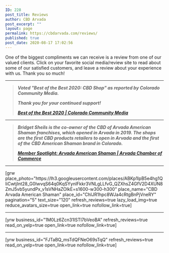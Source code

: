 ```yaml
---
ID: 228
post_title: Reviews
author: CBD Arvada
post_excerpt: ""
layout: page
permalink: https://cbdarvada.com/reviews/
published: true
post_date: 2020-08-17 17:02:56
---
```

<!-- wp:paragraph -->
<p>One of the biggest compliments we can receive is a review from one of our valued clients. Click on your favorite social media/review site to read about some of our satisfied customers, and leave a review about your experience with us. Thank you so much!</p>
<!-- /wp:paragraph -->

<!-- wp:separator -->
<hr class="wp-block-separator"/>
<!-- /wp:separator -->

<!-- wp:quote -->
<blockquote class="wp-block-quote"><p><em><strong>Voted "Best of the Best 2020: CBD Shop" as reported by Colorado Community Media. </strong></em></p><p><em><strong>Thank you for your continued support!</strong></em></p><cite><a href="https://coloradocommunitymedia.com/stories/best-of-the-best-2020,313269"><strong>Best of the Best 2020 | Colorado Community Media</strong></a></cite></blockquote>
<!-- /wp:quote -->

<!-- wp:separator -->
<hr class="wp-block-separator"/>
<!-- /wp:separator -->

<!-- wp:quote -->
<blockquote class="wp-block-quote"><p><strong><em>Bridget Sheils is the co-owner of the CBD of Arvada American Shaman franchises, which opened in Arvada  in 2019. The shops are the first CBD products retailers to open in Arvada and the first of the CBD American Shaman brand in Colorado.</em></strong></p><cite><a href="https://www.arvadachamber.org/member-spotlight-arvada-american-shaman/"><strong>Member Spotlight: Arvada American Shaman | Arvada Chamber of Commerce</strong></a></cite></blockquote>
<!-- /wp:quote -->

<!-- wp:separator {"className":"is-style-wide"} -->
<hr class="wp-block-separator is-style-wide"/>
<!-- /wp:separator -->

<!-- wp:paragraph -->
<p></p>
<!-- /wp:paragraph -->

<!-- wp:paragraph -->
<p>[grw place_photo="https://lh3.googleusercontent.com/places/ABKp1IpB5e4hg1QIiCwtjInt28_G0IwvqS64q0KqSYynlFkkr3VNLgLLfvG_QZXhsZ4GfV2D4XUN8ZmJ5vb5yundPx_v1sVNHaZOIkE=s1600-w300-h300" place_name="CBD Arvada American Shaman" place_id="ChIJR1hpc8WJa4cRtgBnPjVneRY" pagination="5" text_size="120" refresh_reviews=true lazy_load_img=true reduce_avatars_size=true open_link=true nofollow_link=true]</p>
<!-- /wp:paragraph -->

<!-- wp:separator {"className":"is-style-wide"} -->
<hr class="wp-block-separator is-style-wide"/>
<!-- /wp:separator -->

<!-- wp:paragraph -->
<p>[yrw business_id="1M0Lz6Zcn31lSTl7bVeoBA" refresh_reviews=true read_on_yelp=true open_link=true nofollow_link=true]</p>
<!-- /wp:paragraph -->

<!-- wp:separator -->
<hr class="wp-block-separator"/>
<!-- /wp:separator -->

<!-- wp:paragraph -->
<p>[yrw business_id="FJTaBQ_msTdQFNeO69sTqQ" refresh_reviews=true read_on_yelp=true open_link=true nofollow_link=true]</p>
<!-- /wp:paragraph -->